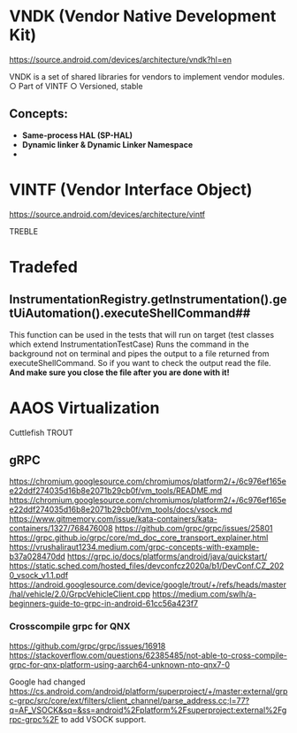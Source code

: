 
# VNDK (Vendor Native Development Kit)
https://source.android.com/devices/architecture/vndk?hl=en

VNDK is a set of shared libraries for vendors to implement vendor modules.
○ Part of VINTF
○ Versioned, stable
## Concepts:
* __Same-process HAL (SP-HAL)__
* __Dynamic linker & Dynamic Linker Namespace__
* 


# VINTF (Vendor Interface Object)
https://source.android.com/devices/architecture/vintf


TREBLE


# Tradefed

## InstrumentationRegistry.getInstrumentation().getUiAutomation().executeShellCommand##
This function can be used in the tests that will run on target (test classes which extend InstrumentationTestCase)
Runs the command in the background not on terminal and pipes the output to a file returned from executeShellCommand.
So if you want to check the output read the file. __And make sure you close the file after you are done with it!__

# AAOS Virtualization
Cuttlefish
TROUT

## gRPC

https://chromium.googlesource.com/chromiumos/platform2/+/6c976ef165ee22ddf274035d16b8e2071b29cb0f/vm_tools/README.md
https://chromium.googlesource.com/chromiumos/platform2/+/6c976ef165ee22ddf274035d16b8e2071b29cb0f/vm_tools/docs/vsock.md
https://www.gitmemory.com/issue/kata-containers/kata-containers/1327/768476008
https://github.com/grpc/grpc/issues/25801
https://grpc.github.io/grpc/core/md_doc_core_transport_explainer.html
https://vrushaliraut1234.medium.com/grpc-concepts-with-example-b37a028470dd
https://grpc.io/docs/platforms/android/java/quickstart/
https://static.sched.com/hosted_files/devconfcz2020a/b1/DevConf.CZ_2020_vsock_v1.1.pdf
https://android.googlesource.com/device/google/trout/+/refs/heads/master/hal/vehicle/2.0/GrpcVehicleClient.cpp
https://medium.com/swlh/a-beginners-guide-to-grpc-in-android-61cc56a423f7

### Crosscompile grpc for QNX
https://github.com/grpc/grpc/issues/16918
https://stackoverflow.com/questions/62385485/not-able-to-cross-compile-grpc-for-qnx-platform-using-aarch64-unknown-nto-qnx7-0

Google had changed https://cs.android.com/android/platform/superproject/+/master:external/grpc-grpc/src/core/ext/filters/client_channel/parse_address.cc;l=77?q=AF_VSOCK&sq=&ss=android%2Fplatform%2Fsuperproject:external%2Fgrpc-grpc%2F
to add VSOCK support.
